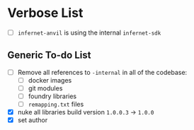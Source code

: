 # Verbose List
- [ ] `infernet-anvil` is using the internal `infernet-sdk`

## Generic To-do List
- [ ] Remove all references to `-internal` in all of the codebase:
  - [ ] docker images
  - [ ] git modules
  - [ ] foundry libraries
  - [ ] `remapping.txt` files
- [x] nuke all libraries build version `1.0.0.3` -> `1.0.0`
- [x] set author
